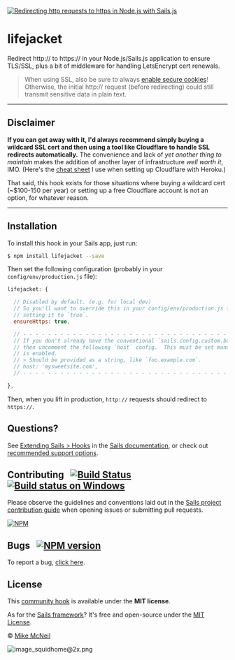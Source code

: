 [![Redirecting http requests to https in Node.js with Sails.js](https://camo.githubusercontent.com/9e49073459ed4e0e2687b80eaf515d87b0da4a6b/687474703a2f2f62616c64657264617368792e6769746875622e696f2f7361696c732f696d616765732f6c6f676f2e706e67)](https://sailsjs.com)

# lifejacket

Redirect http:// to https:// in your Node.js/Sails.js application to ensure TLS/SSL, plus a bit of middleware for handling LetsEncrypt cert renewals.

> When using SSL, also be sure to always [enable secure cookies](https://sailsjs.com/documentation/reference/configuration/sails-config-http)!  Otherwise, the initial http:// request (before redirecting) could still transmit sensitive data in plain text.


-----------------------------------

## Disclaimer

**If you can get away with it, I'd always recommend simply buying a wildcard SSL cert and then using a tool like Cloudflare to handle SSL redirects automatically.**  The convenience and lack of _yet another thing to maintain_ makes the addition of another layer of infrastructure _well worth it_, IMO.  (Here's the [cheat sheet](https://gist.github.com/mikermcneil/d3114517e4c7263b145274ea4ad3d0cb) I use when setting up Cloudflare with Heroku.)

That said, this hook exists for those situations where buying a wildcard cert (~$100-150 per year) or setting up a free Cloudflare account is not an option, for whatever reason.

-----------------------------------



## Installation

To install this hook in your Sails app, just run:

```bash
$ npm install lifejacket --save
```

Then set the following configuration (probably in your `config/env/production.js` file):

```js
lifejacket: {

  // Disabled by default. (e.g. for local dev)
  // So you'll want to override this in your config/env/production.js file,
  // setting it to `true`.
  ensureHttps: true,

  // - - - - - - - - - - - - - - - - - - - - - - - - - - - - - - - - - - - - - - - - - - - - - 
  // If you don't already have the conventional `sails.config.custom.baseUrl` set,
  // then uncomment the following `host` config.  This must be set manually if `ensureHttps`
  // is enabled.
  // > Should be provided as a string, like `foo.example.com`.
  // host: 'mysweetsite.com',
  // - - - - - - - - - - - - - - - - - - - - - - - - - - - - - - - - - - - - - - - - - - - - - 

},
```

Then, when you lift in production, `http://` requests should redirect to `https://`.


## Questions?

See [Extending Sails > Hooks](https://sailsjs.com/documentation/concepts/extending-sails/hooks) in the [Sails documentation](https://sailsjs.com/documentation), or check out [recommended support options](https://sailsjs.com/support).


## Contributing &nbsp; [![Build Status](https://travis-ci.org/sailshq/lifejacket.svg?branch=master)](https://travis-ci.org/sailshq/lifejacket) &nbsp; [![Build status on Windows](https://ci.appveyor.com/api/projects/status/u0i1o62tsw6ymbjd/branch/master?svg=true)](https://ci.appveyor.com/project/mikermcneil/lifejacket/branch/master)

Please observe the guidelines and conventions laid out in the [Sails project contribution guide](https://sailsjs.com/documentation/contributing) when opening issues or submitting pull requests.

[![NPM](https://nodei.co/npm/lifejacket.png?downloads=true)](http://npmjs.com/package/lifejacket)


## Bugs &nbsp; [![NPM version](https://badge.fury.io/js/lifejacket.svg)](http://npmjs.com/package/lifejacket)

To report a bug, [click here](https://sailsjs.com/bugs).



## License

This [community hook](https://sailsjs.com/documentation/concepts/extending-sails/hooks) is available under the **MIT license**.

As for the [Sails framework](https://sailsjs.com)?  It's free and open-source under the [MIT License](https://sailsjs.com/license).

&copy; [Mike McNeil](https://sailsjs.com/about)

![image_squidhome@2x.png](http://i.imgur.com/RIvu9.png)
